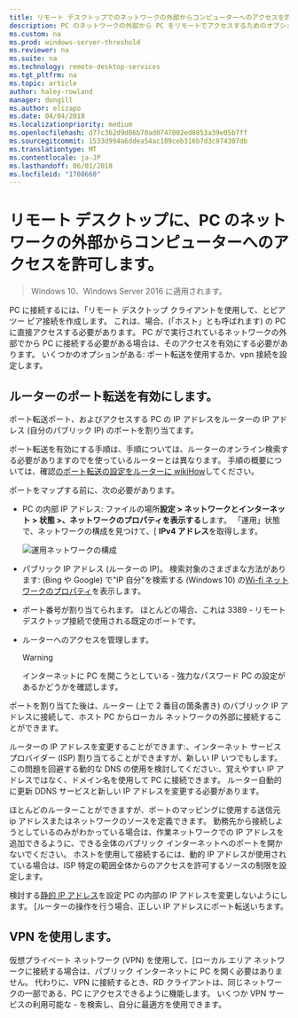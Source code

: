 ```yaml
---
title: リモート デスクトップでのネットワークの外部からコンピューターへのアクセスを許可します。
description: PC のネットワークの外部から PC をリモートでアクセスするためのオプションについてください。
ms.custom: na
ms.prod: windows-server-threshold
ms.reviewer: na
ms.suite: na
ms.technology: remote-desktop-services
ms.tgt_pltfrm: na
ms.topic: article
author: haley-rowland
manager: dongill
ms.author: elizapo
ms.date: 04/04/2018
ms.localizationpriority: medium
ms.openlocfilehash: d77c362d9d06b70ad0747002ed8853a39e05b7ff
ms.sourcegitcommit: 1533d994a6ddea54ac189ceb316b7d3c074307db
ms.translationtype: MT
ms.contentlocale: ja-JP
ms.lasthandoff: 06/01/2018
ms.locfileid: "1708660"
---
```

# <a name="remote-desktop---allow-access-to-your-pc-from-outside-your-pcs-network"></a>リモート デスクトップに、PC のネットワークの外部からコンピューターへのアクセスを許可します。

>Windows 10、Windows Server 2016 に適用されます。

PC に接続するには、「リモート デスクトップ クライアントを使用して、とピア ツー ピア接続を作成します。 これは、場合、(「ホスト」とも呼ばれます) の PC に直接アクセスする必要があります。 PC がで実行されているネットワークの外部でから PC に接続する必要がある場合は、そのアクセスを有効にする必要があります。 いくつかのオプションがある: ポート転送を使用するか、vpn 接続を設定します。

## <a name="enable-port-forwarding-on-your-router"></a>ルーターのポート転送を有効にします。

ポート転送ポート、およびアクセスする PC の IP アドレスをルーターの IP アドレス (自分のパブリック IP) のポートを割り当てます。 

ポート転送を有効にする手順は、手順については、ルーターのオンライン検索する必要がありますのでを使っているルーターとは異なります。 手順の概要については、確認[のポート転送の設定をルーターに wikiHow](https://www.wikihow.com/Set-Up-Port-Forwarding-on-a-Router)してください。

ポートをマップする前に、次の必要があります。

- PC の内部 IP アドレス: ファイルの場所**設定 > ネットワークとインターネット > 状態 >、ネットワークのプロパティを表示する**します。 「運用」状態で、ネットワークの構成を見つけて、[ **IPv4 アドレス**を取得します。

   ![運用ネットワークの構成](../media/rdclient-operational-network.png)

- パブリック IP アドレス (ルーターの IP)。 検索対象のさまざまな方法があります: (Bing や Google) で"IP 自分"を検索する (Windows 10) の[Wi-fi ネットワークのプロパティ](https://binged.it/2Gwob34)を表示します。
- ポート番号が割り当てられます。 ほとんどの場合、これは 3389 - リモート デスクトップ接続で使用される既定のポートです。
- ルーターへのアクセスを管理します。  

   >[!WARNING]
   > インターネットに PC を開こうとしている - 強力なパスワード PC の設定があるかどうかを確認します。

ポートを割り当てた後は、ルーター (上で 2 番目の箇条書き) のパブリック IP アドレスに接続して、ホスト PC からローカル ネットワークの外部に接続することができます。

ルーターの IP アドレスを変更することができます:、インターネット サービス プロバイダー (ISP) 割り当てることができますが、新しい IP いつでもします。 この問題を回避する動的な DNS の使用を検討してください:、覚えやすい IP アドレスではなく、ドメイン名を使用して PC に接続できます。 ルーター自動的に更新 DDNS サービスと新しい IP アドレスを変更する必要があります。

ほとんどのルーターことができますが、ポートのマッピングに使用する送信元 ip アドレスまたはネットワークのソースを定義できます。 勤務先から接続しようとしているのみがわかっている場合は、作業ネットワークでの IP アドレスを追加できるように、できる全体のパブリック インターネットへのポートを開かないでください。 ホストを使用して接続するには、動的 IP アドレスが使用されている場合は、ISP 特定の範囲全体からのアクセスを許可するソースの制限を設定します。

検討する[静的 IP アドレス](/windows-hardware/customize/mobile/mcsf/enable-static-ip)を設定 PC の内部の IP アドレスを変更しないようにします。 [ルーターの操作を行う場合、正しい IP アドレスにポート転送いちます。


## <a name="use-a-vpn"></a>VPN を使用します。

仮想プライベート ネットワーク (VPN) を使用して、[ローカル エリア ネットワークに接続する場合は、パブリック インターネットに PC を開く必要はありません。 代わりに、VPN に接続するとき、RD クライアントは、同じネットワークの一部である、PC にアクセスできるように機能します。 いくつか VPN サービスの利用可能な - を検索し、自分に最適方を使用できます。